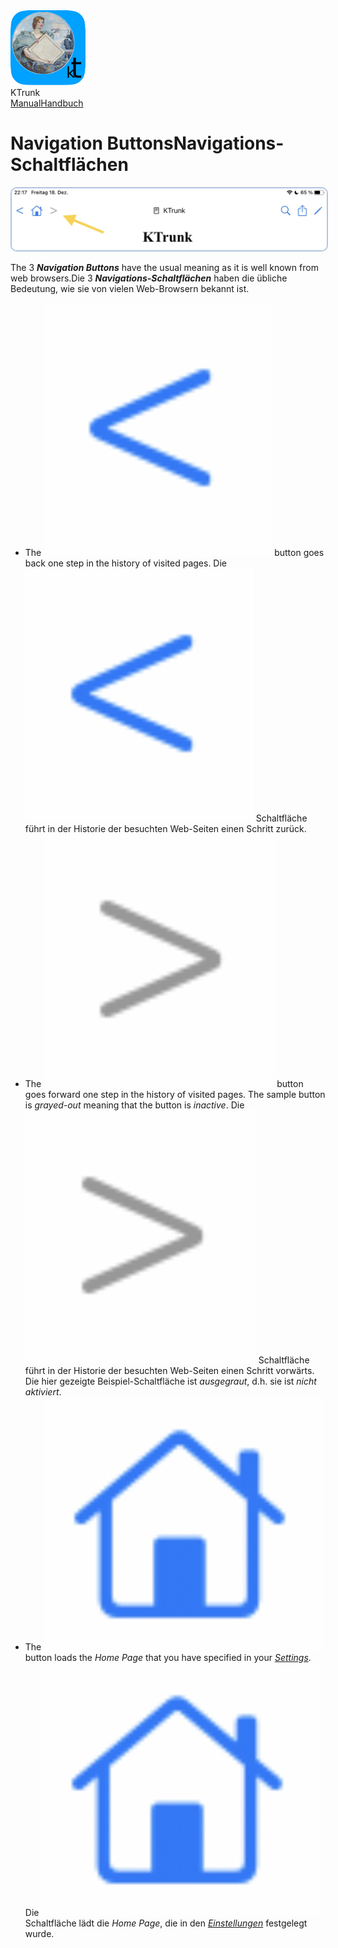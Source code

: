 
<div class="logoRow">
  <div class="logoColumn logoColumnLeft">
    <img src="./../logo120.png">
  </div>
  <div class="logoColumn logoColumnRight">
    <div class="vCentered">
      <div class="logoTitle">KTrunk</div>
      <div class="logoTitle"><a href="./../Manual.html"><span class="en">Manual</span><span class="de">Handbuch</span></a></div>
    </div>
  </div>
</div>


# <span class="en">Navigation Buttons</span><span class="de">Navigations-Schaltflächen</span>

<img src="NavigationButtons.jpg" style="border: 2px solid #B0C4DE; border-radius: 10px;">

<span class="en">The 3 ***Navigation Buttons*** have the usual meaning as it is well known from web browsers.</span><span class="de">Die 3 ***Navigations-Schaltflächen*** haben die übliche Bedeutung, wie sie von vielen Web-Browsern bekannt ist.</span>

<ul>
  <li>
    <span class="en">The <img src="buttons/navBackward.jpg" class="appButton"> button goes back one step in the history of visited pages.</span>
    <span class="de">Die <img src="buttons/navBackward.jpg" class="appButton"> Schaltfläche führt in der Historie der besuchten Web-Seiten einen Schritt zurück.</span>
  </li>
  <li>
    <span class="en">The <img src="buttons/navForward.jpg" class="appButton"> button goes forward one step in the history of visited pages. The sample button is <i>grayed-out</i> meaning that the button is <i>inactive</i>.</span>
    <span class="de">Die <img src="buttons/NavForward.jpg" class="appButton"> Schaltfläche führt in der Historie der besuchten Web-Seiten einen Schritt vorwärts. Die hier gezeigte Beispiel-Schaltfläche ist <i>ausgegraut</i>, d.h. sie ist <i>nicht aktiviert</i>.</span>
  </li>
  <li>
    <span class="en">The <img src="buttons/navHome.jpg" class="appButton"> button loads the <i>Home Page</i> that you have specified in your <i><a href="Settings.html">Settings</a></i>.</span>
    <span class="de">Die <img src="buttons/navHome.jpg" class="appButton"> Schaltfläche lädt die <i>Home Page</i>, die in den <i><a href="Settings.html">Einstellungen</a></i> festgelegt wurde.</span>
  </li>
</ul>
